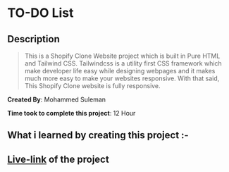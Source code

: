 # TO-DO List

<!-- ![]() -->

## Description

> This is a Shopify Clone Website project which is built in Pure HTML and Tailwind CSS. Tailwindcss is a utility first CSS framework which make developer life easy while designing webpages and it makes much more easy to make your websites responsive. With that said, This Shopify Clone website is fully responsive.

**Created By**: Mohammed Suleman

**Time took to complete this project**: 12 Hour

## What i learned by creating this project :-

## [Live-link](https://shopify-clone-02.netlify.app/) of the project
